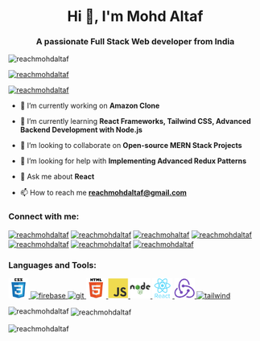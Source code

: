 <h1 align="center">Hi 👋, I'm Mohd Altaf</h1>
<h3 align="center">A passionate Full Stack Web developer from India</h3>

<p align="left"> <img src="https://komarev.com/ghpvc/?username=reachmohdaltaf&label=Profile%20views&color=0e75b6&style=flat" alt="reachmohdaltaf" /> </p>

<p align="left"> <a href="https://github.com/ryo-ma/github-profile-trophy"><img src="https://github-profile-trophy.vercel.app/?username=reachmohdaltaf" alt="reachmohdaltaf" /></a> </p>

<p align="left"> <a href="https://twitter.com/reachmohdaltaf" target="blank"><img src="https://img.shields.io/twitter/follow/reachmohdaltaf?logo=twitter&style=for-the-badge" alt="reachmohdaltaf" /></a> </p>

- 🔭 I’m currently working on **Amazon Clone**

- 🌱 I’m currently learning **React Frameworks, Tailwind CSS, Advanced Backend Development with Node.js**

- 👯 I’m looking to collaborate on **Open-source MERN Stack Projects**

- 🤝 I’m looking for help with **Implementing Advanced Redux Patterns**

- 💬 Ask me about **React**

- 📫 How to reach me **reachmohdaltaf@gmail.com**

<h3 align="left">Connect with me:</h3>
<p align="left">
<a href="https://twitter.com/reachmohdaltaf" target="blank"><img align="center" src="https://raw.githubusercontent.com/rahuldkjain/github-profile-readme-generator/master/src/images/icons/Social/twitter.svg" alt="reachmohdaltaf" height="30" width="40" /></a>
<a href="https://linkedin.com/in/reachmohdaltaf" target="blank"><img align="center" src="https://raw.githubusercontent.com/rahuldkjain/github-profile-readme-generator/master/src/images/icons/Social/linked-in-alt.svg" alt="reachmohdaltaf" height="30" width="40" /></a>
<a href="https://fb.com/reachmohaltaf" target="blank"><img align="center" src="https://raw.githubusercontent.com/rahuldkjain/github-profile-readme-generator/master/src/images/icons/Social/facebook.svg" alt="reachmohaltaf" height="30" width="40" /></a>
<a href="https://instagram.com/reachmohdaltaf" target="blank"><img align="center" src="https://raw.githubusercontent.com/rahuldkjain/github-profile-readme-generator/master/src/images/icons/Social/instagram.svg" alt="reachmohdaltaf" height="30" width="40" /></a>
<a href="https://www.youtube.com/c/reachmohdaltaf" target="blank"><img align="center" src="https://raw.githubusercontent.com/rahuldkjain/github-profile-readme-generator/master/src/images/icons/Social/youtube.svg" alt="reachmohdaltaf" height="30" width="40" /></a>
<a href="https://www.hackerrank.com/reachmohdaltaf" target="blank"><img align="center" src="https://raw.githubusercontent.com/rahuldkjain/github-profile-readme-generator/master/src/images/icons/Social/hackerrank.svg" alt="reachmohdaltaf" height="30" width="40" /></a>
<a href="https://www.leetcode.com/reachmohdaltaf" target="blank"><img align="center" src="https://raw.githubusercontent.com/rahuldkjain/github-profile-readme-generator/master/src/images/icons/Social/leet-code.svg" alt="reachmohdaltaf" height="30" width="40" /></a>
</p>

<h3 align="left">Languages and Tools:</h3>
<p align="left"> <a href="https://www.w3schools.com/css/" target="_blank" rel="noreferrer"> <img src="https://raw.githubusercontent.com/devicons/devicon/master/icons/css3/css3-original-wordmark.svg" alt="css3" width="40" height="40"/> </a> <a href="https://firebase.google.com/" target="_blank" rel="noreferrer"> <img src="https://www.vectorlogo.zone/logos/firebase/firebase-icon.svg" alt="firebase" width="40" height="40"/> </a> <a href="https://git-scm.com/" target="_blank" rel="noreferrer"> <img src="https://www.vectorlogo.zone/logos/git-scm/git-scm-icon.svg" alt="git" width="40" height="40"/> </a> <a href="https://www.w3.org/html/" target="_blank" rel="noreferrer"> <img src="https://raw.githubusercontent.com/devicons/devicon/master/icons/html5/html5-original-wordmark.svg" alt="html5" width="40" height="40"/> </a> <a href="https://developer.mozilla.org/en-US/docs/Web/JavaScript" target="_blank" rel="noreferrer"> <img src="https://raw.githubusercontent.com/devicons/devicon/master/icons/javascript/javascript-original.svg" alt="javascript" width="40" height="40"/> </a> <a href="https://nodejs.org" target="_blank" rel="noreferrer"> <img src="https://raw.githubusercontent.com/devicons/devicon/master/icons/nodejs/nodejs-original-wordmark.svg" alt="nodejs" width="40" height="40"/> </a> <a href="https://reactjs.org/" target="_blank" rel="noreferrer"> <img src="https://raw.githubusercontent.com/devicons/devicon/master/icons/react/react-original-wordmark.svg" alt="react" width="40" height="40"/> </a> <a href="https://redux.js.org" target="_blank" rel="noreferrer"> <img src="https://raw.githubusercontent.com/devicons/devicon/master/icons/redux/redux-original.svg" alt="redux" width="40" height="40"/> </a> <a href="https://tailwindcss.com/" target="_blank" rel="noreferrer"> <img src="https://www.vectorlogo.zone/logos/tailwindcss/tailwindcss-icon.svg" alt="tailwind" width="40" height="40"/> </a> </p>

<p><img align="left" src="https://github-readme-stats.vercel.app/api/top-langs?username=reachmohdaltaf&show_icons=true&locale=en&layout=compact" alt="reachmohdaltaf" /></p>

<p>&nbsp;<img align="center" src="https://github-readme-stats.vercel.app/api?username=reachmohdaltaf&show_icons=true&locale=en" alt="reachmohdaltaf" /></p>

<p><img align="center" src="https://github-readme-streak-stats.herokuapp.com/?user=reachmohdaltaf&" alt="reachmohdaltaf" /></p>
